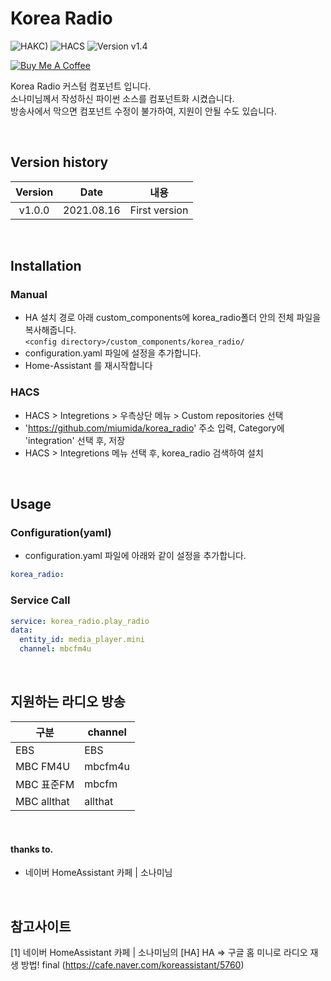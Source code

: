 # Korea Radio

![HAKC)][hakc-shield]
![HACS][hacs-shield]
![Version v1.4][version-shield]

<a href="https://www.buymeacoffee.com/miumida" target="_blank"><img src="https://www.buymeacoffee.com/assets/img/custom_images/white_img.png" alt="Buy Me A Coffee"></a>

Korea Radio 커스텀 컴포넌트 입니다.<br>
소나미님께서 작성하신 파이썬 소스를 컴포넌트화 시켰습니다.<br>
방송사에서 막으면 컴포넌트 수정이 불가하여, 지원이 안될 수도 있습니다.<br>

<br>

## Version history
| Version | Date        | 내용              |
| :-----: | :---------: | ----------------------- |
| v1.0.0  | 2021.08.16  | First version  |

<br>

## Installation
### Manual
- HA 설치 경로 아래 custom_components에 korea_radio폴더 안의 전체 파일을 복사해줍니다.<br>
  `<config directory>/custom_components/korea_radio/`<br>
- configuration.yaml 파일에 설정을 추가합니다.<br>
- Home-Assistant 를 재시작합니다<br>
### HACS
- HACS > Integretions > 우측상단 메뉴 > Custom repositories 선택
- 'https://github.com/miumida/korea_radio' 주소 입력, Category에 'integration' 선택 후, 저장
- HACS > Integretions 메뉴 선택 후, korea_radio 검색하여 설치

<br>

## Usage
### Configuration(yaml)
- configuration.yaml 파일에 아래와 같이 설정을 추가합니다.
```yaml
korea_radio:
```
### Service Call
```yaml
service: korea_radio.play_radio
data:
  entity_id: media_player.mini
  channel: mbcfm4u
```

<br>

## 지원하는 라디오 방송
|구분|channel|
|-------|---------|
|EBS|EBS|
|MBC FM4U|mbcfm4u|
|MBC 표준FM|mbcfm|
|MBC allthat|allthat|


<br>

#### thanks to.
- 네이버 HomeAssistant 카페 | 소나미님

<br>

## 참고사이트
[1] 네이버 HomeAssistant 카페 | 소나미님의 [HA] HA => 구글 홈 미니로 라디오 재생 방법! final (<https://cafe.naver.com/koreassistant/5760>)<br>

[version-shield]: https://img.shields.io/badge/version-v1.0.0-orange.svg
[hakc-shield]: https://img.shields.io/badge/HAKC-Enjoy-blue.svg
[hacs-shield]: https://img.shields.io/badge/HACS-Custom-red.svg
